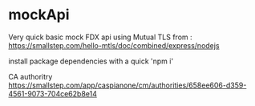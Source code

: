 # mockApi
Very quick basic mock FDX api using Mutual TLS from : https://smallstep.com/hello-mtls/doc/combined/express/nodejs

install package dependencies with a quick 'npm i'

CA authoritry https://smallstep.com/app/caspianone/cm/authorities/658ee606-d359-4561-9073-704ce62b8e14


